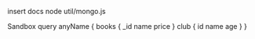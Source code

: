insert docs
    node util/mongo.js

Sandbox
    query anyName {
        books {
            _id
            name
            price
        }
        club {
            id
            name
            age
        }
}
   




    

